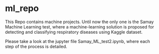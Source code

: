 # ml_repo
This Repo contains machine projects. Until now the only one is the Samay Machine Learning test, where a machine-learning solution is proposed for detecting and classifying respiratory diseases using Kaggle dataset.

Please take a look at the jupyter file Samay_ML_test2.ipynb, where each step of the process is detailed.

